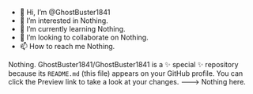 - 👋 Hi, I’m @GhostBuster1841
- 👀 I’m interested in Nothing.
- 🌱 I’m currently learning Nothing.
- 💞️ I’m looking to collaborate on Nothing.
- 📫 How to reach me Nothing.

Nothing.
GhostBuster1841/GhostBuster1841 is a ✨ special ✨ repository because its `README.md` (this file) appears on your GitHub profile.
You can click the Preview link to take a look at your changes.
---> Nothing here.

